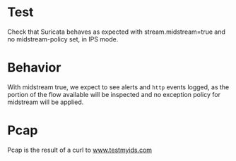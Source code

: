 # Test

Check that Suricata behaves as expected with stream.midstream=true and no
midstream-policy set, in IPS mode.

# Behavior

With midstream true, we expect to see alerts and ``http`` events logged, as the
portion of the flow available will be inspected and no exception policy for
midstream will be applied.

# Pcap

Pcap is the result of a curl to www.testmyids.com
